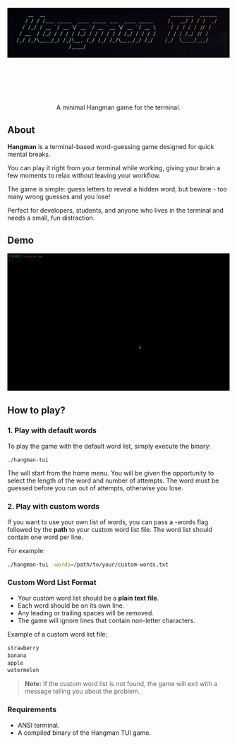 ![Cool image here](images/hangman.png)
<h1>
    <p align="center">
    <br>
</h1>
<p align="center">
    A minimal Hangman game for the terminal.
    <br />
</p>

## About

**Hangman** is a terminal-based word-guessing game designed for quick
mental breaks.

You can play it right from your terminal while working, giving your brain
a few moments to relax without leaving your workflow.

The game is simple: guess letters to reveal a hidden word, but beware -
too many wrong guesses and you lose!

Perfect for developers, students, and anyone who lives in the terminal
and needs a small, fun distraction.

## Demo
![](images/hangman-demo.gif)


## How to play?

### 1. **Play with default words**

To play the game with the default word list, simply execute the binary:
```bash
./hangman-tui
```
The will start from the home menu.
You will be given the opportunity to select the length of the word and number of attempts.
The word must be guessed before you run out of attempts, otherwise you lose.

### 2. **Play with custom words**

If you want to use your own list of words, you can pass
a -words flag followed by the **path** to your custom word list file.
The word list should contain one word per line.

For example:

```bash
./hangman-tui -words=/path/to/your/custom-words.txt
```

### Custom Word List Format
- Your custom word list should be a **plain text file**.
- Each word should be on its own line.
- Any leading or trailing spaces will be removed.
- The game will ignore lines that contain non-letter characters.

Example of a custom word list file:

```bash
strawberry
banana
apple
watermelon
```
> **Note:** If the custom word list is not found, the game will exit with a message telling you about the problem.

### Requirements
- ANSI terminal.
- A compiled binary of the Hangman TUI game.


